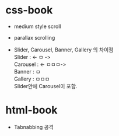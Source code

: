 # css-book
- medium style scroll
- parallax scrolling

- Slider, Carousel, Banner, Gallery 의 차이점 <br/>
Slider : <- ㅁ -> <br/>
Carousel : <- ㅁㅁㅁ-> <br/>
Banner : ㅁ <br/>
Gallery : ㅁㅁㅁ <br/>
Slider안에 Carousel이 포함. <br/>

# html-book
- Tabnabbing 공격

